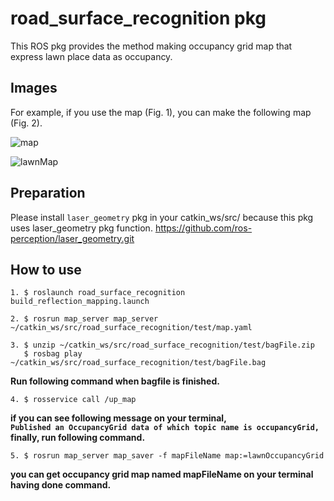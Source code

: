 # road_surface_recognition pkg

This ROS pkg provides the method making occupancy grid map that express lawn place data as occupancy.  

## Images

For example, if you use the map (Fig. 1), you can make the following map (Fig. 2). 

![map](https://github.com/KentaKubota/road_surface_recognition/tree/master/images/map.png)

![lawnMap](https://github.com/KentaKubota/road_surface_recognition/tree/master/images/lawnMap.png)

## Preparation

Please install `laser_geometry` pkg in your catkin_ws/src/ because this pkg uses laser_geometry pkg function.
<https://github.com/ros-perception/laser_geometry.git>

## How to use

    1. $ roslaunch road_surface_recognition build_reflection_mapping.launch

    2. $ rosrun map_server map_server ~/catkin_ws/src/road_surface_recognition/test/map.yaml

    3. $ unzip ~/catkin_ws/src/road_surface_recognition/test/bagFile.zip  
       $ rosbag play ~/catkin_ws/src/road_surface_recognition/test/bagFile.bag

**Run following command when bagfile is finished.**

    4. $ rosservice call /up_map 

**if you can see following message on your terminal,**  
**`Published an OccupancyGrid data of which topic name is occupancyGrid,`**  
**finally, run following command.**
 
    5. $ rosrun map_server map_saver -f mapFileName map:=lawnOccupancyGrid
 
**you can get occupancy grid map named mapFileName on your terminal having done command.**


